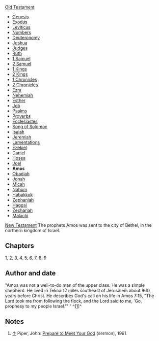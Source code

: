 [Old Testament](Old_Testament "Old Testament")
-   [Genesis](Genesis "Genesis")
-   [Exodus](Book_of_Exodus "Book of Exodus")
-   [Leviticus](Leviticus "Leviticus")
-   [Numbers](Book_of_Numbers "Book of Numbers")
-   [Deuteronomy](Deuteronomy "Deuteronomy")
-   [Joshua](Book_of_Joshua "Book of Joshua")
-   [Judges](Book_of_Judges "Book of Judges")
-   [Ruth](Book_of_Ruth "Book of Ruth")
-   [1 Samuel](Books_of_Samuel "Books of Samuel")
-   [2 Samuel](Books_of_Samuel "Books of Samuel")
-   [1 Kings](Books_of_Kings "Books of Kings")
-   [2 Kings](Books_of_Kings "Books of Kings")
-   [1 Chronicles](Books_of_Chronicles "Books of Chronicles")
-   [2 Chronicles](Books_of_Chronicles "Books of Chronicles")
-   [Ezra](Book_of_Ezra "Book of Ezra")
-   [Nehemiah](Book_of_Nehemiah "Book of Nehemiah")
-   [Esther](Book_of_Esther "Book of Esther")
-   [Job](Book_of_Job "Book of Job")
-   [Psalms](Book_of_Psalms "Book of Psalms")
-   [Proverbs](Book_of_Proverbs "Book of Proverbs")
-   [Ecclesiastes](Ecclesiastes "Ecclesiastes")
-   [Song of Solomon](Song_of_Solomon "Song of Solomon")
-   [Isaiah](Book_of_Isaiah "Book of Isaiah")
-   [Jeremiah](Book_of_Jeremiah "Book of Jeremiah")
-   [Lamentations](Book_of_Lamentations "Book of Lamentations")
-   [Ezekiel](Book_of_Ezekiel "Book of Ezekiel")
-   [Daniel](Book_of_Daniel "Book of Daniel")
-   [Hosea](Book_of_Hosea "Book of Hosea")
-   [Joel](Book_of_Joel "Book of Joel")
-   **Amos**
-   [Obadiah](Book_of_Obadiah "Book of Obadiah")
-   [Jonah](Book_of_Jonah "Book of Jonah")
-   [Micah](Book_of_Micah "Book of Micah")
-   [Nahum](Book_of_Nahum "Book of Nahum")
-   [Habakkuk](Book_of_Habakkuk "Book of Habakkuk")
-   [Zephaniah](Book_of_Zephaniah "Book of Zephaniah")
-   [Haggai](Book_of_Haggai "Book of Haggai")
-   [Zechariah](Book_of_Zechariah "Book of Zechariah")
-   [Malachi](Book_of_Malachi "Book of Malachi")

[New Testament](New_Testament "New Testament")
The prophets Amos was sent to the city of Bethel, in the northern
kingdom of Israel.

## Chapters

[1](index.php?title=Amos_1&action=edit&redlink=1 "Amos 1 (page does not exist)"),
[2](index.php?title=Amos_2&action=edit&redlink=1 "Amos 2 (page does not exist)"),
[3](index.php?title=Amos_3&action=edit&redlink=1 "Amos 3 (page does not exist)"),
[4](index.php?title=Amos_4&action=edit&redlink=1 "Amos 4 (page does not exist)"),
[5](index.php?title=Amos_5&action=edit&redlink=1 "Amos 5 (page does not exist)"),
[6](index.php?title=Amos_6&action=edit&redlink=1 "Amos 6 (page does not exist)"),
[7](index.php?title=Amos_7&action=edit&redlink=1 "Amos 7 (page does not exist)"),
[8](index.php?title=Amos_8&action=edit&redlink=1 "Amos 8 (page does not exist)"),
[9](index.php?title=Amos_9&action=edit&redlink=1 "Amos 9 (page does not exist)")

## Author and date

"Amos was not a well-to-do man of the upper class. He was a simple
shepherd. He lived in Tekoa 12 miles southeast of Jerusalem about
800 years before Christ. He describes God's call on his life in
Amos 7:15, "The Lord took me from following the flock, and the Lord
said to me, 'Go, prophesy to my people Israel.'" "
^[[1]](#note-0)^

## Notes

1.  [↑](#ref-0) Piper, John:
    [Prepare to Meet Your God](http://www.desiringgod.org/ResourceLibrary/sermons/byscripture/33/773_Prepare_to_Meet_Your_God/)
    (sermon), 1991.



